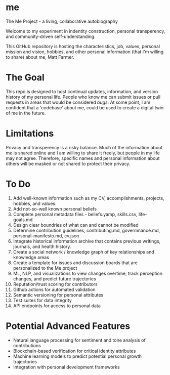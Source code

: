# me
The Me Project - a living, collaborative autobiography

Welcome to my experiment in indentity construction, personal transperency, and community-driven self-understanding. 

This GitHub repository is hosting the characteristics, job, values, personal mission and vision, hobbies, and other personal information (that I'm willing to share) about me, Matt Farmer. 

# The Goal

This repo is designed to host continual updates, information, and version history of my personal life. People who know me can submit issues or pull requests in areas that would be considered _bugs_. At some point, I am confident that a 'codebase' about me, could be used to create a digital twin of me in the future. 

# Limitations

Privacy and transperency is a risky balance. Much of the information about me is shared online and I am willing to share it freely, but people in my life may not agree. Therefore, specific names and personal information about others will be masked or not shared to protect their privacy. 

# To Do
1. Add well-known information such as my CV, accomplishments, projects, hobbies, and values.
2. Add not-so-well known personal beliefs
3. Complete personal metadata files - beliefs.yamp, skills.csv, life-goals.md
4. Design clear boundries of what can and cannot be modified
5. Determine contribution guidelines, contributing.md, govermnance.md, personal-manifesto.md, cv.json
7. Integrate historical information archive that contains previous writings, journals, and health history.
8. Create a social network / knowledge graph of key relationships and knowledge areas
9. Create a template for issues and discussion boards that are personalized to the Me project
10. ML, NLP, and visualizations to view changes overtime, track perception changes, and predict future trajectories
11. Reputation/trust scoring for contributors
12. Github actions for automated validation
13. Semantic versioning for personal attributes
14. Test suites for data integrity
15. API endpoints for access to personal data

# Potential Advanced Features

-  Natural language processing for sentiment and tone analysis of contributions
-  Blockchain-based verification for critical identity attributes
-  Machine learning models to predict potential personal growth trajectories
-  Integration with personal development frameworks
